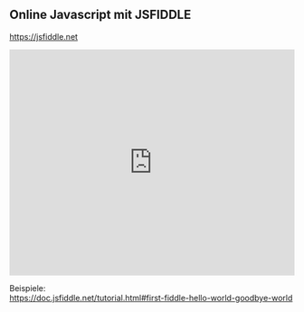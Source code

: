 ## Online Javascript mit JSFIDDLE
https://jsfiddle.net

<!--
<iframe width="100%" height="400" src="//jsfiddle.net/tk2e1875/8/embedded/js,html,result/" allowpaymentrequest allowfullscreen="allowfullscreen" frameborder="0"></iframe>
-->

<iframe width="100%" height="400" src="https://jsfiddle.net/tk2e1875/8/embedded/js,html,result/" allowfullscreen="allowfullscreen" frameborder="0"></iframe>

Beispiele:  
https://doc.jsfiddle.net/tutorial.html#first-fiddle-hello-world-goodbye-world

<!--
var gameOfLife = new terra.Terrarium(25, 25, {
  trails: 0.9, periodic: true, background: [22, 22, 22]
});
terra.registerCA({
  type: 'GoL',
  colorFn: function () { return this.alive ? this.color + ',1' : '0,0,0,0'; },
  process: function (neighbors, x, y) {
    var surrounding = neighbors.filter(function (spot) {
      return spot.creature.alive;
    }).length;
    this.alive = surrounding === 3 || surrounding === 2 && this.alive;
    return true;
  }
}, function () {
  this.alive = Math.random() < 0.5;
});
gameOfLife.grid = gameOfLife.makeGrid('GoL');
gameOfLife.animate();


-->
